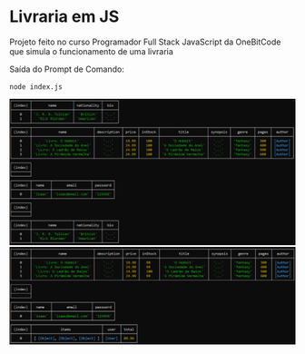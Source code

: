 # Livraria em JS

Projeto feito no curso Programador Full Stack JavaScript da OneBitCode que simula o funcionamento de uma livraria

Saída do Prompt de Comando:

```
node index.js
```

<img src="https://github.com/maisafolgueral/bookstore-js/blob/main/img/saida-1.png?raw=true"><br/>
<img src="https://github.com/maisafolgueral/bookstore-js/blob/main/img/saida-2.png?raw=true"><br/>
